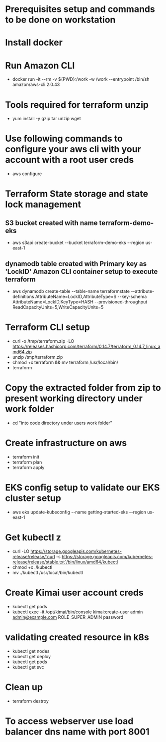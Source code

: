 
# Prerequisites setup and commands to be done on workstation #

# Install docker

# Run Amazon CLI
- docker run -it --rm -v ${PWD}:/work -w /work --entrypoint /bin/sh amazon/aws-cli:2.0.43 

# Tools required for terraform unzip
- yum install -y gzip tar unzip wget

# Use following commands to configure your aws cli with your account with a root user creds
- aws configure 

# Terraform State storage and state lock management

## S3 bucket created with name terraform-demo-eks
- aws s3api create-bucket --bucket terraform-demo-eks --region us-east-1

## dynamodb table created with Primary key as 'LockID' Amazon CLI container setup to execute terraform
- aws dynamodb create-table --table-name terraformstate --attribute-definitions AttributeName=LockID,AttributeType=S --key-schema AttributeName=LockID,KeyType=HASH --provisioned-throughput ReadCapacityUnits=5,WriteCapacityUnits=5

# Terraform CLI setup
- curl -o /tmp/terraform.zip -LO https://releases.hashicorp.com/terraform/0.14.7/terraform_0.14.7_linux_amd64.zip
- unzip /tmp/terraform.zip
- chmod +x terraform && mv terraform /usr/local/bin/
- terraform  


# Copy the extracted folder from zip to present working directory under work folder 
- cd "into code directory under users work folder"

# Create infrastructure on aws
- terraform init
- terraform plan
- terraform apply 

# EKS config setup to validate our EKS cluster setup 
- aws eks update-kubeconfig --name getting-started-eks --region us-east-1 

# Get kubectl z
- curl -LO https://storage.googleapis.com/kubernetes-release/release/`curl -s https://storage.googleapis.com/kubernetes-release/release/stable.txt`/bin/linux/amd64/kubectl
- chmod +x ./kubectl
- mv ./kubectl /usr/local/bin/kubectl 

# Create Kimai user account creds
- kubectl get pods
- kubectl exec -it <kimai-pod-name> /opt/kimai/bin/console kimai:create-user admin admin@example.com ROLE_SUPER_ADMIN password

# validating created resource in k8s
- kubectl get nodes
- kubectl get deploy
- kubectl get pods
- kubectl get svc 

# Clean up
- terraform destroy 

# To access webserver use load balancer dns name with port 8001
